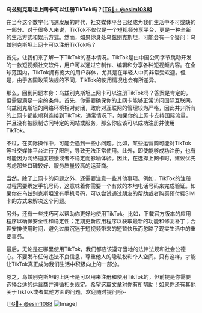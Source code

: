 **乌兹别克斯坦上网卡可以注册TikTok吗？[[TG💪+ @esim1088](https://t.me/s/esim1088)]**

在当今这个数字化飞速发展的时代，社交媒体平台已经成为我们生活中不可或缺的一部分。对于很多人来说，TikTok不仅仅是一个短视频分享平台，更是一种全新的生活方式和娱乐方式。然而，如果你身处乌兹别克斯坦，可能会有一个疑问：乌兹别克斯坦上网卡可以注册TikTok吗？

首先，让我们来了解一下TikTok的基本情况。TikTok是由中国公司字节跳动开发的一款短视频社交软件，用户可以通过它制作、编辑和分享各种短视频内容。在全球范围内，TikTok拥有庞大的用户群体，尤其是在年轻人中间非常受欢迎。但是，由于各国政策法规的不同，TikTok的使用情况也会有所差异。

那么，回到问题本身：乌兹别克斯坦上网卡可以注册TikTok吗？答案是肯定的，但需要满足一定的条件。首先，你需要确保你的上网卡能够正常访问国际互联网。乌兹别克斯坦的网络环境相对封闭，政府对互联网的管理较为严格，因此并非所有的上网卡都能顺利连接到TikTok。通常情况下，如果你的上网卡支持国际流量，并且没有被限制访问特定的网站或服务，那么你应该可以成功注册并使用TikTok。

不过，在实际操作中，可能会遇到一些小问题。比如，某些运营商可能对TikTok等社交媒体平台进行了限制，导致无法正常使用。此外，即使能够成功注册，也有可能因为网络速度较慢或者不稳定而影响体验。因此，在选择上网卡时，建议优先考虑那些口碑较好、服务质量较高的运营商。

当然，除了上网卡的问题之外，还需要注意一些其他事项。例如，TikTok的注册过程需要绑定手机号码，这意味着你需要一个有效的本地电话号码来完成验证。如果你在乌兹别克斯坦没有手机号码，可以尝试通过朋友的帮助或者购买预付费SIM卡的方式来解决这个问题。

另外，还有一些技巧可以帮助你更好地使用TikTok。比如，下载官方版本的应用程序以确保安全性和稳定性；定期更新应用程序以获取最新的功能和修复补丁；合理安排使用时间，避免过度沉迷于短视频带来的短暂快乐而忽略了现实生活中的重要事务。

最后，无论是在哪里使用TikTok，我们都应该遵守当地的法律法规和社会公德心。不要发布任何违法不良信息，尊重他人的隐私权和个人空间。只有这样，才能让TikTok真正成为我们生活中积极向上的一部分。

总之，乌兹别克斯坦的上网卡是可以用来注册和使用TikTok的，但前提是你需要选择合适的运营商并遵循相关规定。希望这篇文章对你有所帮助！如果你还有其他关于TikTok或者其他方面的问题，欢迎随时提问哦~

[[TG💪+ @esim1088](https://t.me/s/esim1088) ![Image](https://i.postimg.cc/4NQfJmqS/Snipaste-2025-05-13-00-14-12.png)]